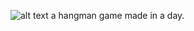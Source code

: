 ![alt text](https://github.com/popsterrs/hangman/blob/[branch]/image.jpg?raw=true)
a hangman game made in a day.
